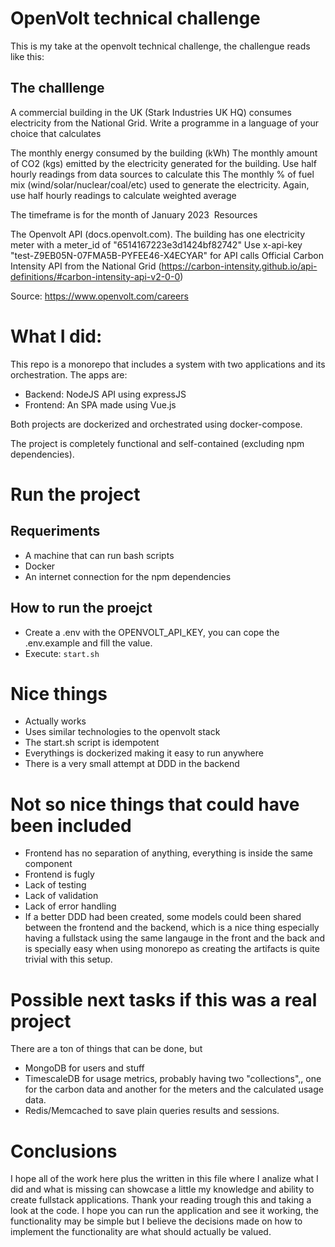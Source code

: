 # OpenVolt technical challenge

This is my take at the openvolt technical challenge, the challengue reads like this:

## The challlenge
A commercial building in the UK (Stark Industries UK HQ) consumes electricity from the National Grid. Write a programme in a language of your choice that calculates 

The monthly energy consumed by the building (kWh)
The monthly amount of CO2 (kgs) emitted by the electricity generated for the building. Use half hourly readings from data sources to calculate this
The monthly % of fuel mix (wind/solar/nuclear/coal/etc) used to generate the electricity. Again, use half hourly readings to calculate weighted average

The timeframe is for the month of January 2023
‍
Resources

The Openvolt API (docs.openvolt.com). The building has one electricity meter with a meter_id of "6514167223e3d1424bf82742" Use x-api-key "test-Z9EB05N-07FMA5B-PYFEE46-X4ECYAR" for API calls
Official Carbon Intensity API from the National Grid  (https://carbon-intensity.github.io/api-definitions/#carbon-intensity-api-v2-0-0)

Source: https://www.openvolt.com/careers

# What I did:

This repo is a monorepo that includes a system with two applications and its orchestration.
The apps are:

- Backend: NodeJS API using expressJS
- Frontend: An SPA made using Vue.js

Both projects are dockerized and orchestrated using docker-compose.

The project is completely functional and self-contained (excluding npm dependencies).

# Run the project

## Requeriments
- A machine that can run bash scripts
- Docker
- An internet connection for the npm dependencies

## How to run the proejct
- Create a .env with the OPENVOLT_API_KEY, you can cope the .env.example and fill the value.
- Execute: `start.sh`

# Nice things

- Actually works
- Uses similar technologies to the openvolt stack
- The start.sh script is idempotent
- Everythings is dockerized making it easy to run anywhere
- There is a very small attempt at DDD in the backend

# Not so nice things that could have been included

- Frontend has no separation of anything, everything is inside the same component
- Frontend is fugly
- Lack of testing
- Lack of validation
- Lack of error handling
- If a better DDD had been created, some models could been shared between the frontend and the backend, which is a nice thing especially having a fullstack using the same langauge in the front and the back and is specially easy when using monorepo as creating the artifacts is quite trivial with this setup.

# Possible next tasks if this was a real project
There are a ton of things that can be done, but 
- MongoDB for users and stuff
- TimescaleDB for usage metrics, probably having two "collections",, one for the carbon data and another for the meters and the calculated usage data.
- Redis/Memcached to save plain queries results and sessions.

# Conclusions
I hope all of the work here plus the written in this file where I analize what I did and what is missing can showcase a little my knowledge and ability to create fullstack applications.
Thank your reading trough this and taking a look at the code.
I hope you can run the application and see it working, the functionality may be simple but I believe the decisions made on how to implement the functionality are what should actually be valued.